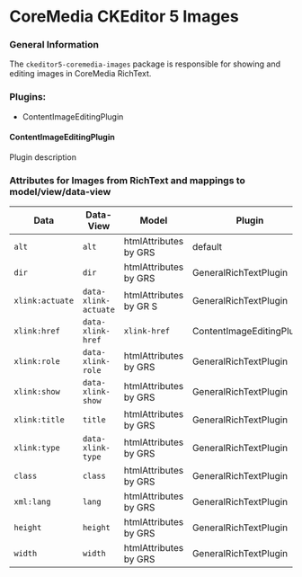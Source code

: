 CoreMedia CKEditor 5 Images
================================================================================

### General Information

The `ckeditor5-coremedia-images` package is responsible for showing and editing images in CoreMedia RichText.

### Plugins:

* ContentImageEditingPlugin

#### ContentImageEditingPlugin

Plugin description

### Attributes for Images from RichText and mappings to model/view/data-view

| Data            | Data-View            | Model                  | Plugin                     | Data Example                              |
|-----------------|----------------------|------------------------|----------------------------|-------------------------------------------|
| `alt`           | `alt`                | htmlAttributes by GRS  | default                    | `alt="Some Alternative"`                  |
| `dir`           | `dir`                | htmlAttributes by GRS  | GeneralRichTextPlugin      | `dir="ltr"`                               |
| `xlink:actuate` | `data-xlink-actuate` | htmlAttributes by GR S | GeneralRichTextPlugin      | `xlink:actuate="onLoad"`                  |
| `xlink:href `   | `data-xlink-href`    | `xlink-href`           | ContentImageEditingPlugin  | `xlink:href="content/42#properties.data"` | 
| `xlink:role`    | `data-xlink-role`    | htmlAttributes by GRS  | GeneralRichTextPlugin      | `xlink:role="https://example.org/"`       | 
| `xlink:show`    | `data-xlink-show`    | htmlAttributes by GRS  | GeneralRichTextPlugin      | `xlink:show="embed"`                      |
| `xlink:title`   | `title`              | htmlAttributes by GRS  | GeneralRichTextPlugin      | `xlink:title="All Attributes"`            | 
| `xlink:type`    | `data-xlink-type`    | htmlAttributes by GRS  | GeneralRichTextPlugin      | `xlink:type="simple"`                     |
| `class`         | `class`              | htmlAttributes by GRS  | GeneralRichTextPlugin      | `class="grs xmp"`                         |
| `xml:lang`      | `lang`               | htmlAttributes by GRS  | GeneralRichTextPlugin      | `xml:lang="en"`                           |
| `height`        | `height`             | htmlAttributes by GRS  | GeneralRichTextPlugin      | `height="48"`                             |
| `width`         | `width`              | htmlAttributes by GRS  | GeneralRichTextPlugin      | `width="48"`                              |

